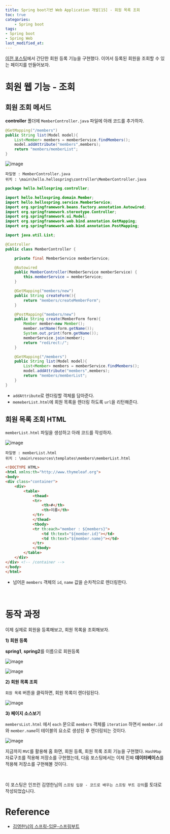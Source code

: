 ```yaml
---
title: Spring boot기반 Web Application 개발[15] - 회원 목록 조회
toc: true
categories:	
    - Spring boot
tags:
- Spring boot
- Spring Web
last_modified_at: 
---
```


 [이전 포스팅](https://gwang920.github.io/spring%20boot/springboot(14)-MVC-home/)에서 간단한 회원 등록 기능을 구현했다. 이어서 등록된 회원을 조회할 수 있는 페이지를 만들어보자. 

# 회원 웹 기능 - 조회

## 회원 조회 메서드

**controller** 폴더에 `MemberController.java` 파일에 아래 코드를 추가하자.

```java
@GetMapping("/members")
public String list(Model model){
	List<Member> members = memberService.findMembers();
	model.addAttribute("members",members);
	return "members/memberList";
}
```



![image](https://user-images.githubusercontent.com/49560745/104889462-9e02d000-59b1-11eb-8dc5-0d98b8c7319f.png)

```
파일명 : MemberController.java
위치 : \main\hello.hellospring\controller\MemberController.java
```

```java
package hello.hellospring.controller;

import hello.hellospring.domain.Member;
import hello.hellospring.service.MemberService;
import org.springframework.beans.factory.annotation.Autowired;
import org.springframework.stereotype.Controller;
import org.springframework.ui.Model;
import org.springframework.web.bind.annotation.GetMapping;
import org.springframework.web.bind.annotation.PostMapping;

import java.util.List;

@Controller
public class MemberController {

    private final MemberService memberService;

    @Autowired
    public MemberController(MemberService memberService) {
        this.memberService = memberService;
    }

    @GetMapping("members/new")
    public String createForm(){
        return "members/createMemberForm";
    }

    @PostMapping("members/new")
    public String create(MemberForm form){
        Member member=new Member();
        member.setName(form.getName());
        System.out.print(form.getName());
        memberService.join(member);
        return "redirect:/";
    }

    @GetMapping("/members")
    public String list(Model model){
        List<Member> members = memberService.findMembers();
        model.addAttribute("members",members);
        return "members/memberList";
    }
}

```

- `addAttribute`로 렌더링할 객체를 담아준다.
- `memeberList.html`에 회원 목록을 렌더링 하도록 `url`을 리턴해준다.

## 회원 목록 조회 HTML 

`memberList.html` 파일을 생성하고 아래 코드를 작성하자. 

![image](https://user-images.githubusercontent.com/49560745/104992076-9439a500-5a63-11eb-9742-5a96811975e8.png)

```
파일명 : memberList.html
위치 : \main\resources\templates\members\memberList.html
```

```html
<!DOCTYPE HTML>
<html xmlns:th="http://www.thymeleaf.org">
<body>
<div class="container">
    <div>
        <table>
            <thead>
            <tr>
                <th>#</th>
                <th>이름</th>
            </tr>
            </thead>
            <tbody>
            <tr th:each="member : ${members}">
                <td th:text="${member.id}"></td>
                <td th:text="${member.name}"></td>
            </tr>
            </tbody>
        </table>
    </div>
</div> <!-- /container -->
</body>
</html>

```

- 넘어온 `members` 객체의 `id`, `name` 값을 순차적으로 렌더링한다. 



<br/>

# 동작 과정

이제 실제로 회원을 등록해보고, 회원 목록을 조회해보자.

**1) 회원 등록**

**spring1**, **spring2**를 이름으로 회원등록

![image](https://user-images.githubusercontent.com/49560745/104992257-feeae080-5a63-11eb-82e4-0c94640b78fb.png)

![image](https://user-images.githubusercontent.com/49560745/104992235-f4304b80-5a63-11eb-92b4-4cb66492d39a.png)

**2) 회원 목록 조회**

`회원 목록` 버튼을 클릭하면, 회원 목록이 렌더링된다.

![image](https://user-images.githubusercontent.com/49560745/104992306-188c2800-5a64-11eb-9c4a-0590d18b0714.png)

**3) 페이지 소스보기**

`membersList.html` 에서 `each` 문으로 `members` 객체를 `iteration` 하면서 `member.id` 와 `member.name`이 테이블의 요소로 생성된 후 렌더링되는 것이다.

![image](https://user-images.githubusercontent.com/49560745/104992386-496c5d00-5a64-11eb-9aa3-74e773d2ec98.png)

지금까지  `MVC`를 활용해 홈 화면, 회원 등록, 회원 목록 조회 기능을 구현했다. `HashMap` 자료구조를 적용해 저장소를 구현했는데, 다음 포스팅에서는 이제 진짜 **데이터베이스**를 적용해 저장소를 구현해볼 것이다.

<br/>

이 포스팅은 인프런 김영한님의 `스프링 입문 - 코드로 배우는 스프링 부트 강의`를 토대로 작성되었습니다.

# Reference

- [김영한님의 스프링-입문-스프링부트](https://www.inflearn.com/course/%EC%8A%A4%ED%94%84%EB%A7%81-%EC%9E%85%EB%AC%B8-%EC%8A%A4%ED%94%84%EB%A7%81%EB%B6%80%ED%8A%B8/lecture/49577?tab=curriculum)

